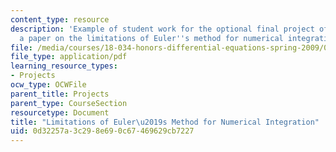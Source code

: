 ```yaml
---
content_type: resource
description: 'Example of student work for the optional final project of the course:
  a paper on the limitations of Euler''s method for numerical integration.'
file: /media/courses/18-034-honors-differential-equations-spring-2009/0d32257a3c298e690c67469629cb7227_MIT18_034s09_proj02_eulerl.pdf
file_type: application/pdf
learning_resource_types:
- Projects
ocw_type: OCWFile
parent_title: Projects
parent_type: CourseSection
resourcetype: Document
title: "Limitations of Euler\u2019s Method for Numerical Integration"
uid: 0d32257a-3c29-8e69-0c67-469629cb7227
---
```

